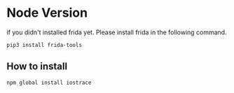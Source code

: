 # Node Version
if you didn't installed frida yet. Please install frida in the following command.

```
pip3 install frida-tools
```

## How to install

```
npm global install iostrace
```